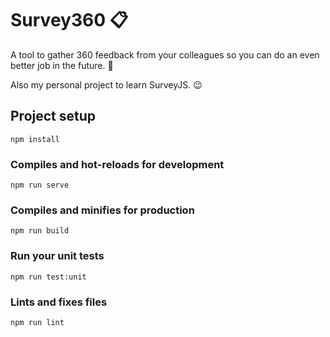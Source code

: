 # Survey360 📋

A tool to gather 360 feedback from your colleagues so you can do an even better job in the future. 🚀

Also my personal project to learn SurveyJS. 😉

## Project setup
```
npm install
```

### Compiles and hot-reloads for development
```
npm run serve
```

### Compiles and minifies for production
```
npm run build
```

### Run your unit tests
```
npm run test:unit
```

### Lints and fixes files
```
npm run lint
```

